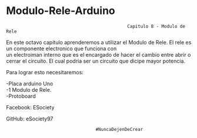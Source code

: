# Modulo-Rele-Arduino

                                                  Capitulo 8 - Modulo de Rele 
                                                                                                                                 
  En este octavo capitulo aprenderemos a utilizar el Modulo de Rele. El rele es un componente electronico que funciona con                                                                          
  un electroiman interno que es el encargado de hacer el cambio entre abrir o cerrar el circuito. El cual podria ser un circuito 
  que dicipe mayor potencia.                                                                                                     
                                                                                                                                 
  Para lograr esto necesitaremos:                                                                                                
                                                                                                                                 
 -Placa arduino Uno                                                                                                             
 -1 Modulo de Rele.                                                                                                             
 -Protoboard                                                                                                                    
                                                                                                                                 
                                                                                                                                
                                                                                                                                 
                                                                                                              
Facebook: ESociety 

GitHub: eSociety97 
                                                                                                                                  
                                                                                                                                  
                                      #NuncaDejenDeCrear                                                      
